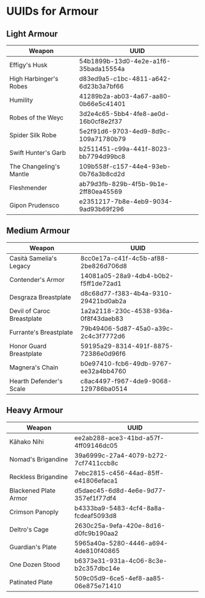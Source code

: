 # UUIDs for Armour

## Light Armour

Weapon                  | UUID
----------------------- | ------------------------------------
Effigy's Husk           | 54b1899b-13d0-4e2e-a1f6-35bada15554a
High Harbinger's Robes  | d83ed9a5-c1bc-4811-a642-6d23b3a7bf66
Humility                | 41289b2a-ab03-4a67-aa80-0b66e5c41401
Robes of the Weyc       | 3d2e4c65-5bb4-4fe8-ae0d-16b0cf8e2f37
Spider Silk Robe        | 5e2f91d6-9703-4ed9-8d9c-109a71780b79
Swift Hunter's Garb     | b2511451-c99a-441f-8023-bb7794d99bc8
The Changeling's Mantle | 109b558f-c157-44e4-93eb-0b76a3b8cd2d
Fleshmender             | ab79d3fb-829b-4f5b-9b1e-2ff80ea45569
Gipon Prudensco         | e2351217-7b8e-4eb9-9034-9ad93b69f296

## Medium Armour

Weapon                     | UUID
-------------------------- | ------------------------------------
Casità Samelia's Legacy    | 8cc0e17a-c41f-4c5b-af88-2be826d706d8
Contender's Armor          | 14081a05-28a9-4db4-b0b2-f5ff1de72ad1
Desgraza Breastplate       | d8c68d77-f383-4b4a-9310-29421bd0ab2a
Devil of Caroc Breastplate | 1a2a2118-230c-4538-936a-0f8f43daeb83
Furrante's Breastplate     | 79b49406-5d87-45a0-a39c-2c4c3f7772d6
Honor Guard Breastplate    | 59195a29-8314-491f-8875-72386e0d96f6
Magnera's Chain            | b0e97410-fcb6-49db-9767-ee32a4bb4760
Hearth Defender's Scale    | c8ac4497-f967-4de9-9068-129786ba0514

## Heavy Armour

Weapon                | UUID
--------------------- | ------------------------------------
Kāhako Nihi           | ee2ab288-ace3-41bd-a57f-4ff09146dc05
Nomad's Brigandine    | 39a6999c-27a4-4079-b272-7cf7411ccb8c
Reckless Brigandine   | 7ebc2815-c456-44ad-85ff-e41806efaca1
Blackened Plate Armor | d5daec45-6d8d-4e6e-9d77-357ef1f77df4
Crimson Panoply       | b4333ba9-5483-4cf4-8a8a-fcdeaf5093d8
Deltro's Cage         | 2630c25a-9efa-420e-8d16-d0fc9b190aa2
Guardian's Plate      | 5965a40a-5280-4446-a694-4de810f40865
One Dozen Stood       | b6373e31-931a-4c06-8c3e-b2c357dbc14e
Patinated Plate       | 509c05d9-6ce5-4ef8-aa85-06e875e71410
